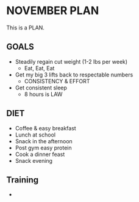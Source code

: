 # NOVEMBER PLAN
 This is a PLAN.

## GOALS
* Steadily regain cut weight (1-2 lbs per week)
  * Eat, Eat, Eat
* Get my big 3 lifts back to respectable numbers
  * CONSISTENCY & EFFORT
* Get consistent sleep
  * 8 hours is LAW


## DIET
* Coffee & easy breakfast
* Lunch at school
* Snack in the afternoon
* Post gym easy protein
* Cook a dinner feast
* Snack evening

## Training
* 